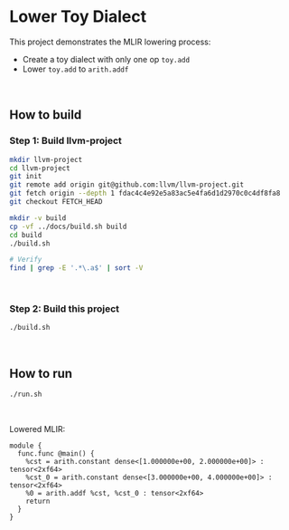 # Lower Toy Dialect
This project demonstrates the MLIR lowering process:<br/>
- Create a toy dialect with only one op `toy.add`
- Lower `toy.add` to `arith.addf`
<br/>

## How to build
### Step 1: Build llvm-project
```Bash
mkdir llvm-project
cd llvm-project
git init
git remote add origin git@github.com:llvm/llvm-project.git
git fetch origin --depth 1 fdac4c4e92e5a83ac5e4fa6d1d2970c0c4df8fa8
git checkout FETCH_HEAD

mkdir -v build
cp -vf ../docs/build.sh build
cd build
./build.sh

# Verify
find | grep -E '.*\.a$' | sort -V
```
<br/>

### Step 2: Build this project
```Bash
./build.sh
```
<br/>

## How to run
```Bash
./run.sh
```
<br/>

Lowered MLIR:
```mlir
module {
  func.func @main() {
    %cst = arith.constant dense<[1.000000e+00, 2.000000e+00]> : tensor<2xf64>
    %cst_0 = arith.constant dense<[3.000000e+00, 4.000000e+00]> : tensor<2xf64>
    %0 = arith.addf %cst, %cst_0 : tensor<2xf64>
    return
  }
}
```
